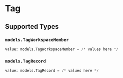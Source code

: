 # Tag


## Supported Types

### `models.TagWorkspaceMember`

```python
value: models.TagWorkspaceMember = /* values here */
```

### `models.TagRecord`

```python
value: models.TagRecord = /* values here */
```

